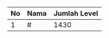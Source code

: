| No | Nama            | Jumlah Level |
|----|-----------------|--------------|
| 1  | #    |    1430        |
